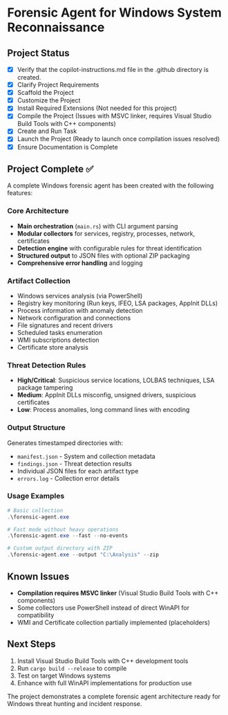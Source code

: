# Forensic Agent for Windows System Reconnaissance

## Project Status
- [x] Verify that the copilot-instructions.md file in the .github directory is created.
- [x] Clarify Project Requirements
- [x] Scaffold the Project  
- [x] Customize the Project
- [x] Install Required Extensions (Not needed for this project)
- [x] Compile the Project (Issues with MSVC linker, requires Visual Studio Build Tools with C++ components)
- [x] Create and Run Task
- [x] Launch the Project (Ready to launch once compilation issues resolved)
- [x] Ensure Documentation is Complete

## Project Complete ✅

A complete Windows forensic agent has been created with the following features:

### Core Architecture
- **Main orchestration** (`main.rs`) with CLI argument parsing
- **Modular collectors** for services, registry, processes, network, certificates
- **Detection engine** with configurable rules for threat identification
- **Structured output** to JSON files with optional ZIP packaging
- **Comprehensive error handling** and logging

### Artifact Collection
- Windows services analysis (via PowerShell)
- Registry key monitoring (Run keys, IFEO, LSA packages, AppInit DLLs)
- Process information with anomaly detection
- Network configuration and connections
- File signatures and recent drivers
- Scheduled tasks enumeration
- WMI subscriptions detection
- Certificate store analysis

### Threat Detection Rules
- **High/Critical**: Suspicious service locations, LOLBAS techniques, LSA package tampering
- **Medium**: AppInit DLLs misconfig, unsigned drivers, suspicious certificates
- **Low**: Process anomalies, long command lines with encoding

### Output Structure
Generates timestamped directories with:
- `manifest.json` - System and collection metadata
- `findings.json` - Threat detection results
- Individual JSON files for each artifact type
- `errors.log` - Collection error details

### Usage Examples
```powershell
# Basic collection
.\forensic-agent.exe

# Fast mode without heavy operations
.\forensic-agent.exe --fast --no-events

# Custom output directory with ZIP
.\forensic-agent.exe --output "C:\Analysis" --zip
```

## Known Issues
- **Compilation requires MSVC linker** (Visual Studio Build Tools with C++ components)
- Some collectors use PowerShell instead of direct WinAPI for compatibility
- WMI and Certificate collection partially implemented (placeholders)

## Next Steps
1. Install Visual Studio Build Tools with C++ development tools
2. Run `cargo build --release` to compile
3. Test on target Windows systems
4. Enhance with full WinAPI implementations for production use

The project demonstrates a complete forensic agent architecture ready for Windows threat hunting and incident response.

